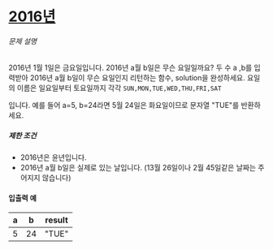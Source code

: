 # [2016년](https://school.programmers.co.kr/learn/courses/30/lessons/12901)


###### 문제 설명


2016년 1월 1일은 금요일입니다. 2016년 a월 b일은 무슨 요일일까요? 두 수 a ,b를 입력받아 2016년 a월 b일이 무슨 요일인지 리턴하는 함수, solution을 완성하세요. 요일의 이름은 일요일부터 토요일까지 각각 `SUN,MON,TUE,WED,THU,FRI,SAT`


입니다. 예를 들어 a\=5, b\=24라면 5월 24일은 화요일이므로 문자열 "TUE"를 반환하세요.


##### 제한 조건


* 2016년은 윤년입니다.
* 2016년 a월 b일은 실제로 있는 날입니다. (13월 26일이나 2월 45일같은 날짜는 주어지지 않습니다)


#### 입출력 예




| a | b | result |
| --- | --- | --- |
| 5 | 24 | "TUE" |


